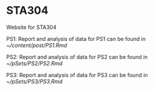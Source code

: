 # STA304

Website for STA304

PS1: Report and analysis of data for PS1 can be found in *~/content/post/PS1.Rmd*

PS2: Report and analysis of data for PS2 can be found in *~/pSets/PS2/PS2.Rmd*

PS3: Report and analysis of data for PS3 can be found in *~/pSets/PS3/PS3.Rmd*
